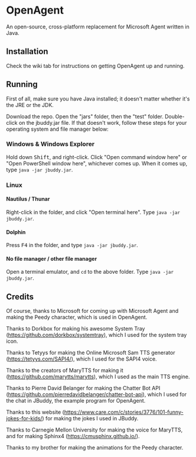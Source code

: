 # OpenAgent
An open-source, cross-platform replacement for Microsoft Agent written in Java.

## Installation
Check the wiki tab for instructions on getting OpenAgent up and running.

## Running
First of all, make sure you have Java installed; it doesn't matter whether it's the JRE or the JDK.

Download the repo. Open the "jars" folder, then the "test" folder. Double-click on the jbuddy.jar file. If that doesn't work, follow these steps for your operating system and file manager below:
### Windows & Windows Explorer
Hold down <kbd>Shift</kbd>, and right-click. Click "Open command window here" or "Open PowerShell window here", whichever comes up. When it comes up, type `java -jar jbuddy.jar`.

### Linux
#### Nautilus / Thunar
Right-click in the folder, and click "Open terminal here". Type `java -jar jbuddy.jar`.

#### Dolphin
Press <kbd>F4</kbd> in the folder, and type `java -jar jbuddy.jar`.

#### No file manager / other file manager
Open a terminal emulator, and `cd` to the above folder. Type `java -jar jbuddy.jar`.

## Credits
Of course, thanks to Microsoft for coming up with Microsoft Agent and making the Peedy character, which is used in OpenAgent.

Thanks to Dorkbox for making his awesome System Tray (https://github.com/dorkbox/systemtray), which I used for the system tray icon.

Thanks to Tetyys for making the Online Microsoft Sam TTS generator (https://tetyys.com/SAPI4/), which I used for the SAPI4 voice.

Thanks to the creators of MaryTTS for making it (https://github.com/marytts/marytts), which I used as the main TTS engine.

Thanks to Pierre David Belanger for making the Chatter Bot API (https://github.com/pierredavidbelanger/chatter-bot-api), which I used for the chat in JBuddy, the example program for OpenAgent.

Thanks to this website (https://www.care.com/c/stories/3776/101-funny-jokes-for-kids/) for making the jokes I used in JBuddy.

Thanks to Carnegie Mellon University for making the voice for MaryTTS, and for making Sphinx4 (https://cmusphinx.github.io/).

Thanks to my brother for making the animations for the Peedy character.
